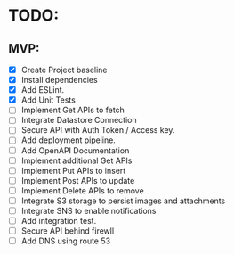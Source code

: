 # TODO:

## MVP:
- [x] Create Project baseline
- [x] Install dependencies
- [x] Add ESLint.
- [x] Add Unit Tests
- [ ] Implement Get APIs to fetch
- [ ] Integrate Datastore Connection
- [ ] Secure API with Auth Token / Access key.
- [ ] Add deployment pipeline.
- [ ] Add OpenAPI Documentation
- [ ] Implement additional Get APIs
- [ ] Implement Put APIs to insert
- [ ] Implement Post APIs to update
- [ ] Implement Delete APIs to remove
- [ ] Integrate S3 storage to persist images and attachments
- [ ] Integrate SNS to enable notifications
- [ ] Add integration test.
- [ ] Secure API behind firewll
- [ ] Add DNS using route 53
